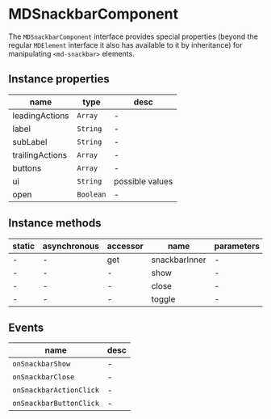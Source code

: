 # MDSnackbarComponent

The `MDSnackbarComponent` interface provides special properties (beyond the regular `MDElement` interface it also has available to it by inheritance) for manipulating `<md-snackbar>` elements.

## Instance properties

| name            | type      | desc            |
| --------------- | --------- | --------------- |
| leadingActions  | `Array`   | -               |
| label           | `String`  | -               |
| subLabel        | `String`  | -               |
| trailingActions | `Array`   | -               |
| buttons         | `Array`   | -               |
| ui              | `String`  | possible values |
| open            | `Boolean` | -               |

## Instance methods

| static | asynchronous | accessor | name          | parameters |
| ------ | ------------ | -------- | ------------- | ---------- |
| -      | -            | get      | snackbarInner | -          |
| -      | -            | -        | show          | -          |
| -      | -            | -        | close         | -          |
| -      | -            | -        | toggle        | -          |

## Events

| name                    | desc |
| ----------------------- | ---- |
| `onSnackbarShow`        | -    |
| `onSnackbarClose`       | -    |
| `onSnackbarActionClick` | -    |
| `onSnackbarButtonClick` | -    |
